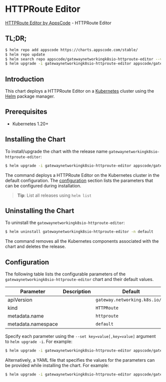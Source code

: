 # HTTPRoute Editor

[HTTPRoute Editor by AppsCode](https://appscode.com) - HTTPRoute Editor

## TL;DR;

```bash
$ helm repo add appscode https://charts.appscode.com/stable/
$ helm repo update
$ helm search repo appscode/gatewaynetworkingk8sio-httproute-editor --version=v0.20.0
$ helm upgrade -i gatewaynetworkingk8sio-httproute-editor appscode/gatewaynetworkingk8sio-httproute-editor -n default --create-namespace --version=v0.20.0
```

## Introduction

This chart deploys a HTTPRoute Editor on a [Kubernetes](http://kubernetes.io) cluster using the [Helm](https://helm.sh) package manager.

## Prerequisites

- Kubernetes 1.20+

## Installing the Chart

To install/upgrade the chart with the release name `gatewaynetworkingk8sio-httproute-editor`:

```bash
$ helm upgrade -i gatewaynetworkingk8sio-httproute-editor appscode/gatewaynetworkingk8sio-httproute-editor -n default --create-namespace --version=v0.20.0
```

The command deploys a HTTPRoute Editor on the Kubernetes cluster in the default configuration. The [configuration](#configuration) section lists the parameters that can be configured during installation.

> **Tip**: List all releases using `helm list`

## Uninstalling the Chart

To uninstall the `gatewaynetworkingk8sio-httproute-editor`:

```bash
$ helm uninstall gatewaynetworkingk8sio-httproute-editor -n default
```

The command removes all the Kubernetes components associated with the chart and deletes the release.

## Configuration

The following table lists the configurable parameters of the `gatewaynetworkingk8sio-httproute-editor` chart and their default values.

|     Parameter      | Description |                  Default                  |
|--------------------|-------------|-------------------------------------------|
| apiVersion         |             | <code>gateway.networking.k8s.io/v1</code> |
| kind               |             | <code>HTTPRoute</code>                    |
| metadata.name      |             | <code>httproute</code>                    |
| metadata.namespace |             | <code>default</code>                      |


Specify each parameter using the `--set key=value[,key=value]` argument to `helm upgrade -i`. For example:

```bash
$ helm upgrade -i gatewaynetworkingk8sio-httproute-editor appscode/gatewaynetworkingk8sio-httproute-editor -n default --create-namespace --version=v0.20.0 --set apiVersion=gateway.networking.k8s.io/v1
```

Alternatively, a YAML file that specifies the values for the parameters can be provided while
installing the chart. For example:

```bash
$ helm upgrade -i gatewaynetworkingk8sio-httproute-editor appscode/gatewaynetworkingk8sio-httproute-editor -n default --create-namespace --version=v0.20.0 --values values.yaml
```
